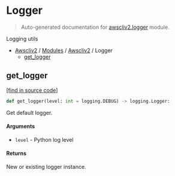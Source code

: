 # Logger

> Auto-generated documentation for [awscliv2.logger](https://github.com/vemel/awscliv2/blob/main/awscliv2/logger.py) module.

Logging utils

- [Awscliv2](../README.md#aws-cli-v2-for-python-) / [Modules](../MODULES.md#awscliv2-modules) / [Awscliv2](index.md#awscliv2) / Logger
    - [get_logger](#get_logger)

## get_logger

[[find in source code]](https://github.com/vemel/awscliv2/blob/main/awscliv2/logger.py#L9)

```python
def get_logger(level: int = logging.DEBUG) -> logging.Logger:
```

Get default logger.

#### Arguments

- `level` - Python log level

#### Returns

New or existing logger instance.
